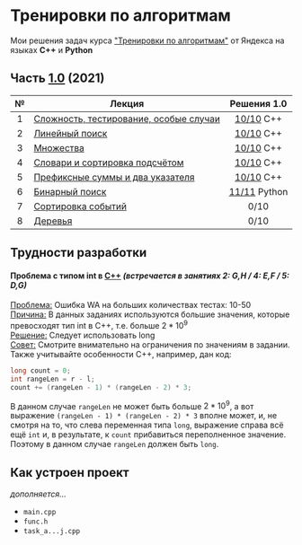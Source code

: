 # Тренировки по алгоритмам
Мои решения задач курса ["Тренировки по алгоритмам"](https://yandex.ru/yaintern/algorithm-training_1) от Яндекса на языках **C++** и **Python**

## Часть [1.0](https://yandex.ru/yaintern/algorithm-training_1) (2021)
| № | Лекция | Решения 1.0 |
| :-: | - | :-: |
| 1 | [Сложность, тестирование, особые случаи](https://youtu.be/QLhqYNsPIVo) | [10/10](/training_1.0/1_complexity/) C++ |
| 2 | [Линейный поиск](https://youtu.be/SKwB41FrGgU) | [10/10](/training_1.0/2_linear%20search/) C++ |
| 3 | [Множества](https://youtu.be/PUpmV2ieIHA) | [10/10](/training_1.0/3_set/) C++ |
| 4 | [Словари и сортировка подсчётом](https://youtu.be/Nb5mW1yWVSs) | [10/10](/training_1.0/4_dictionaries/) C++ |
| 5 | [Префиксные суммы и два указателя](https://youtu.be/de28y8Dcvkg) | [10/10](/training_1.0/5_prefix%20sum) C++ |
| 6 | [Бинарный поиск](https://youtu.be/YENpZexHfuk) | [11/11](6_binary%20search) Python |
| 7 | [Сортировка событий](https://youtu.be/hGixDBO-p6Q) | 0/10 |
| 8 | [Деревья](https://youtu.be/lEJzqHgyels) | 0/10 |

## Трудности разработки
#### Проблема с типом int в [C++](https://www.youtube.com/shorts/yV0heEXVKjY) *(встречается в занятиях 2: G,H / 4: E,F / 5: D,G)*
<ins>Проблема:</ins> Ошибка WA на больших количествах тестах: 10-50\
<ins>Причина:</ins> В данных заданиях используются большие значения, которые превосходят тип int в C++, т.е. больше $2*10^9$\
<ins>Решение:</ins> Следует использовать long\
<ins>Совет:</ins> Смотрите внимательно на ограничения по значениям в задании. Также учитывайте особенности C++, например, дан код:
```C++
long count = 0;
int rangeLen = r - l;
count += (rangeLen - 1) * (rangeLen - 2) * 3;
```
В данном случае `rangeLen` не может быть больше $2*10^9$, а вот выражение `(rangeLen - 1) * (rangeLen - 2) * 3` вполне может, и, не смотря на то, что слева переменная типа `long`, выражение справа всё ещё `int` и, в результате, к `count` прибавиться переполненное значение. Поэтому в данном случае `rangeLen` должен быть `long`.

## Как устроен проект
*дополняется...*
- `main.cpp`
- `func.h`
- `task_a...j.cpp`
